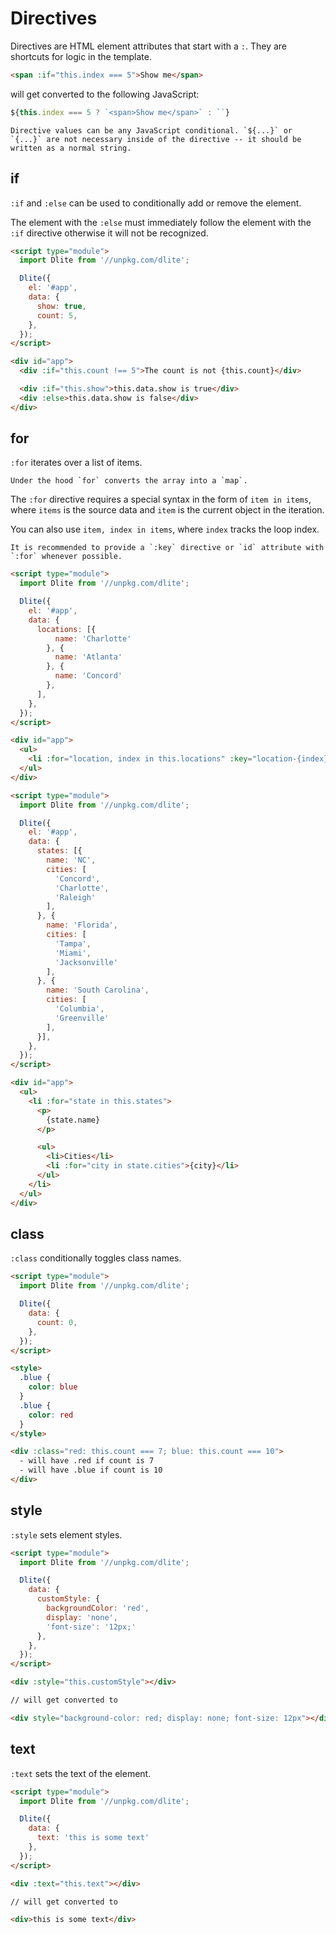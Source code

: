 # Directives

Directives are HTML element attributes that start with a `:`. They are shortcuts for logic in the template. 

```html
<span :if="this.index === 5">Show me</span>
```

will get converted to the following JavaScript:

```js
${this.index === 5 ? `<span>Show me</span>` : ``}
```

```{note}
Directive values can be any JavaScript conditional. `${...}` or `{...}` are not necessary inside of the directive -- it should be written as a normal string.
```

## if

`:if` and `:else` can be used to conditionally add or remove the element.

The element with the `:else` must immediately follow the element with the `:if` directive otherwise it will not be recognized.

```html
<script type="module">
  import Dlite from '//unpkg.com/dlite';

  Dlite({
    el: '#app',
    data: {
      show: true,
      count: 5,
    },
  });
</script>

<div id="app">
  <div :if="this.count !== 5">The count is not {this.count}</div>

  <div :if="this.show">this.data.show is true</div>
  <div :else>this.data.show is false</div>
</div>
```

## for

`:for` iterates over a list of items.

```{note}
Under the hood `for` converts the array into a `map`.
```

The `:for` directive requires a special syntax in the form of `item in items`, where `items` is the source data and `item` is the current object in the iteration.

You can also use `item, index in items`, where `index` tracks the loop index.

```{note}
It is recommended to provide a `:key` directive or `id` attribute with `:for` whenever possible.
```

```html
<script type="module">
  import Dlite from '//unpkg.com/dlite';

  Dlite({
    el: '#app',
    data: {
      locations: [{
          name: 'Charlotte'
        }, {
          name: 'Atlanta'
        }, {
          name: 'Concord'
        },
      ],
    },
  });
</script>

<div id="app">
  <ul>
    <li :for="location, index in this.locations" :key="location-{index}">{location.name}</li>
  </ul>
</div>
```

```html
<script type="module">
  import Dlite from '//unpkg.com/dlite';

  Dlite({
    el: '#app',
    data: {
      states: [{
        name: 'NC',
        cities: [
          'Concord',
          'Charlotte',
          'Raleigh'
        ],
      }, {
        name: 'Florida',
        cities: [
          'Tampa',
          'Miami',
          'Jacksonville'
        ],
      }, {
        name: 'South Carolina',
        cities: [
          'Columbia',
          'Greenville'
        ],
      }],
    },
  });
</script>

<div id="app">
  <ul>
    <li :for="state in this.states">
      <p>
        {state.name}
      </p>

      <ul>
        <li>Cities</li>
        <li :for="city in state.cities">{city}</li>
      </ul>
    </li>
  </ul>
</div>
```

## class

`:class` conditionally toggles class names.

```html
<script type="module">
  import Dlite from '//unpkg.com/dlite';

  Dlite({
    data: {
      count: 0,
    },
  });
</script>

<style>
  .blue {
    color: blue
  }
  .blue {
    color: red
  }
</style>

<div :class="red: this.count === 7; blue: this.count === 10">
  - will have .red if count is 7
  - will have .blue if count is 10
</div>
```

## style

`:style` sets element styles.

```html
<script type="module">
  import Dlite from '//unpkg.com/dlite';

  Dlite({
    data: {
      customStyle: {
        backgroundColor: 'red',
        display: 'none',
        'font-size': '12px;'
      },
    },
  });
</script>

<div :style="this.customStyle"></div>

// will get converted to

<div style="background-color: red; display: none; font-size: 12px"></div>
```

## text

`:text` sets the text of the element.

```html
<script type="module">
  import Dlite from '//unpkg.com/dlite';

  Dlite({
    data: {
      text: 'this is some text'
    },
  });
</script>

<div :text="this.text"></div>

// will get converted to

<div>this is some text</div>
```
